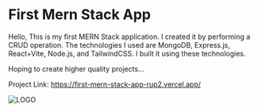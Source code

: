 # First Mern Stack App

Hello, This is my first MERN Stack application. I created it by performing a CRUD operation. The technologies I used are MongoDB, Express.js, React+Vite, Node.js, and TailwindCSS. I built it using these technologies.

Hoping to create higher quality projects...

Project Link: https://first-mern-stack-app-rup2.vercel.app/

![LOGO](https://encrypted-tbn0.gstatic.com/images?q=tbn:ANd9GcQMjUqDob5lqGBj6b0tCxntv6zmZp67aUn6Nw&s)
